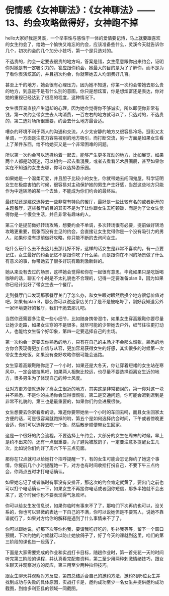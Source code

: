# 倪情感《女神聊法》：《女神聊法》——13、约会攻略做得好，女神跑不掉

hello大家好我是灵溪，一个举率性与感性于一体的爱情要记诗，马上就要跟喜欢的女生约会了，给她一个愉快又难忘的约会，应该准备些什么，灵溪今天就告诉你几个，初次约会的几个加分小技巧，第一个是只选对的。

不选贵的，约会一定要去很贵的地方吗，答案是错，女生愿意跟你出来约会，证明你对她是有一定吸引力的，答应跟你约会，她最大的目的是为了了解你，而不是为了看你表演炫富的，并且初次约会，你就带她去人均消费好几百。

甚至上千的地方，她会很有心理压力，因为她不知道，你第一次约会带她去那么贵的地方，到底是不是有什么别的意图，你只是想炫富，你是想炫富还是表达，你对她的重视已经达到了很高的程度，这种情况下。

女生很容易直接产生退却的心理，因为她会觉得你不够诚实，所以即便你非常有钱，第一次约会带女生去人均消费，一百左右的地方就可以了，只选对的，不选贵的，第二选对场所很重要，约会去什么地方最合适。

嘈杂的环境不利于两人的沟通和交流，人少太安静的地方又很容易冷场，逛街又太单调，一方面是注意力容易被别的地方吸引，而打断交流，另一方面是如果女生看上了某件东西，给不给她买又是一个非常困难的问题。

所以第一次约会可以选择约着一起去，能够产生更多互动的地方，比如展览，如果两个人都是动漫迷，可以相约一起去看漫展，或者去看看艺术展画展，甚至如果你实在不知道约女生去哪，你可以选择游乐园。

如果她是一个温柔可爱，并且胆子比较小的女生，你就带她去闯闯鬼屋，科学证明女生在极度害怕的时候，很容易对主动保护她的男生产生好感，当然这些地方只能作为中途转场的某一个去处，不能成为你们约会的最终站。

最终站还是建议选择去一些非常有特色的餐厅，最好是一些比较有名的或者新开的主题餐厅，这些餐厅的目的其实不是为了让你跟女生去吃顿饭，而是为了让女生觉得你是一个很会生活，并且非常有趣味的人。

第三个是提前做好转场攻略，想要约会不单调，多次转场很有必要，提前做好转场攻略更重要，慌张而没有主见的约会，会直接让女生觉得你是一个没有吸引力的男人，如果你没有提前做好攻略，你只能不断的去询问女生。

吃什么玩什么去不去这儿去那儿好不好，这样的话女生是非常不喜欢的，有一点要记住，女生最好的约会记忆不是跟你吃了什么菜，而是跟你在不同的场景做了什么有意义的事，你带她去了很多好玩有趣刺激新鲜的。

她从来没有去过的场景，这样她会觉得和你在一起很有意思，毕竟如果只是吃饭喝咖啡的话，聊五个小时是不太礼貌也不合理的，记得一定要准备plan B，因为如果你已经计划好了带女生去一个餐厅。

走到餐厅门口发现那家餐厅关门了怎么办，和女生眼对眼然后换个地方很低价值对吧，如果有plan B，那么你可以说这家店关门了是不是被吃垮了，刚好我知道另外一家环境更好的餐厅，我们干脆去那儿吧。

当然你还需要多注意一些小细节，比如随身携带湿巾，如果女生穿高跟鞋你要尽量让她少走路，如果女生穿的不是很多，就尽可能的少带她去户外，细节往往更打动人，也能给女生留个好印象，第四一定要选择自己的主场。

第一次约会一定要去你熟悉的地方，只有在自己的主场才不会那么慌张，熟悉的地方你会表现得更加自信与从容，更加容易获得女生的好感，其实很多的时候第一次带女生去吃饭，如果没有查好攻略你很可能会迷路。

女生穿着高跟鞋陪你走了一个小时，如果还是大冬天，你让穿着短裙的女生站在寒风中，一定会被拉黑吧，如果两人相聚比较远，也尽量不要选择距离女生近的地方，很多男生为了体现自己的绅士风度。

让对方更方便就选择了离女生很近的地方，其实这是非常错误的，第一你对这一块并不熟悉，不是你的主场你会显得很慌张，第二是交通问题，你可能会迟到迟到是非常不礼貌的，第三也是最重要的，如果你们约会进展很快。

女生想要去你家看看的话，难道你要带她坐一个小时的车回去吗，而且女生回家太方便的话，可是很容易就跑掉的哟，第五个是如何选择约会时间，下午或者傍晚更合适，你们可以选择去吃一个饭，然后散步顺便带女生回家。

这是一个很好的约会流程，不要选择上午约会，大部分的女生在周末的时候，早上是约不出来的，还有一点很重要，为了避免被放鸽子，一定要注意多提醒女生几次，比如说你们约好了周六下午三点见面。

那你在12点就可以给她打个招呼提醒一下，有的女生可能会忘记你约了她这个事情，你提前几个小时提醒她一下，对方也有时间收拾打扮自己，不要下午三点约会，你两点五时才打电话确认。

如果她忘记了或者临时有事没有安排开，那这次的约会肯定就黄了，要出门之前也可以打个电话确认一下，如果女生不再接你电话或者回你短信，那多半她就不会出来了，这个时候你也不要表现得气急败坏。

你可以给女生发信息说，如果你临时有事来不了了，那咱们下次再约也可以，没关系的，你也可以轻微的表达一下自己的不满，你可以说她但是不要骂人，说她不靠谱就行了，如果对方给你的解释是遇到了什么事情来不了了。

你可以跟她说，好那下次等你约我，要请我吃好吃的，弥补我等等，留下一个窗口预期，下次约她的时候就可以防止她放鸽子了，好了今天的课就到这里，咱们的第三阶段的课也告一段落了。

下面是大家需要完成的作业和实战打卡目标，随趟作业时，第一首先花一天的时间听完第三阶段的课程，并认真看完配套资料，第二至少用两种刺激情绪技巧，跟女生聊天并观察对方的反应，第三用至少两种拉伸技巧。

跟女生聊天并观察对方反应，第四总结适合自己的邀约方法，邀约3到5位女生并找到成功与失败的具体原因，实战打卡是，邀约成功至少一名女生并提供邀约成功截图，到维多利亚县的领域一同截图。

